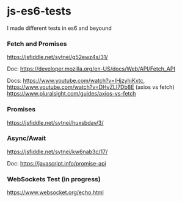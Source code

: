 # js-es6-tests
I made different tests in es6 and beyound

### Fetch and Promises
https://jsfiddle.net/sytnei/g52ewz4s/31/

Doc: https://developer.mozilla.org/en-US/docs/Web/API/Fetch_API

Docs: https://www.youtube.com/watch?v=IHjzyhjKxtc, https://www.youtube.com/watch?v=DHvZLI7Db8E (axios vs fetch) https://www.pluralsight.com/guides/axios-vs-fetch

### Promises 
https://jsfiddle.net/sytnei/huxsbdav/3/

### Async/Await
https://jsfiddle.net/sytnei/kw6nab3c/17/

Doc: https://javascript.info/promise-api

### WebSockets Test (in progress)
https://www.websocket.org/echo.html

